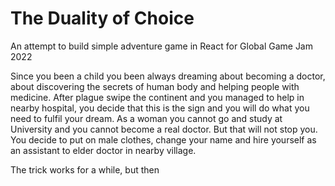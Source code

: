 # The Duality of Choice
An attempt to build simple adventure game in React for Global Game Jam 2022

Since you been a child you been always dreaming about becoming a doctor, about discovering the secrets of human body and helping people with medicine. After plague swipe the continent and you managed to help in nearby hospital, you decide that this is the sign and you will do what you need to fulfil your dream. As a woman you cannot go and study at University and you cannot become a real doctor. But that will not stop you. You decide to put on male clothes, change your name and hire yourself as an assistant to elder doctor in nearby village. 

The trick works for a while, but then 